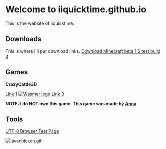 # Welcome to iiquicktime.github.io

This is the website of iiquicktime.

## Downloads

This is where I'll put download links.
[Download Minecraft beta 1.6 test build 3](/redirect?link=https://download1510.mediafire.com/x7wajvpfrswgQ-tEHDlkDDUuhvY3h-_YbdF8U1kpwYzlo5Ek2T0OMYkIIR800eh_mcYB4At7XBPy44sMYstP9tkIsOxl0gdZka-6O5ZbI4uXhK3uUEnRanhAXtCcsykSYZIIGc7cvcNGF1C06_5fk5d54jDCRnifGdQeq9ZYgFoS-wo/h9u06bwmcnyjrwg/build.zip)

## Games

**CrazyCattle3D**

[Link 1](https://iiquicktime.github.io/crazycattle3d)
[![Wasmer logo](https://i.imgur.com/MEsrHW1.png)](https://cc3d-iiquicktime.wasmer.app "Play from wasmer.app")
[Link 3](https://file.garden/ZvdGeKbDvGKGr37q/6372617a79636174746c653364/index.html)

**NOTE: I do NOT own this game. This game was made by [Anna](https://4nn4t4t.itch.io/).**

## Tools

[UTF-8 Browser Test Page](/utf8_test.htm)

![lavachicken.gif](https://i.imgur.com/IJRjxlj.gif)
